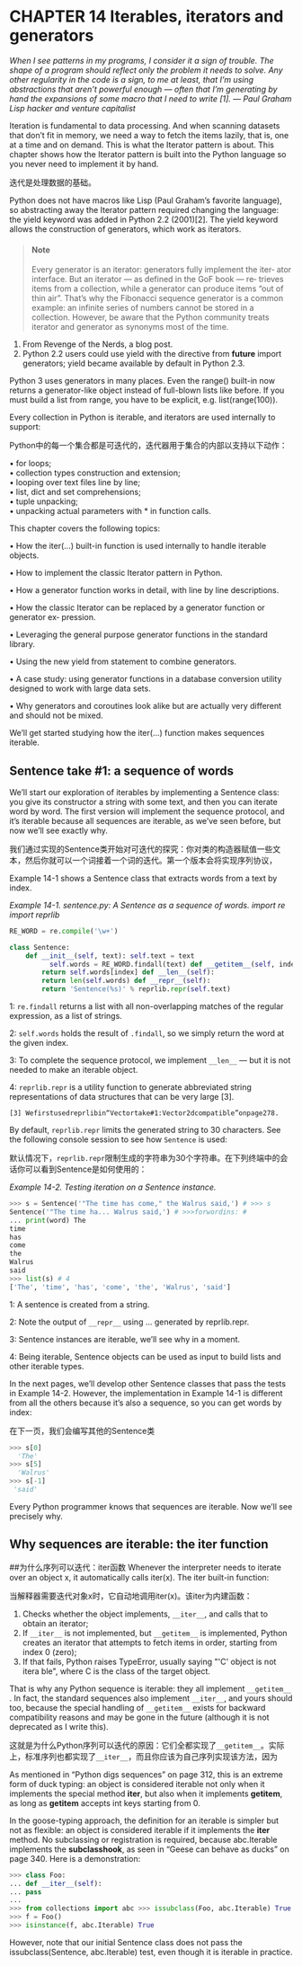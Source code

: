# CHAPTER 14 Iterables, iterators and generators
*When I see patterns in my programs, I consider it a sign of trouble. The shape of a program should reflect only the problem it needs to solve. Any other regularity in the code is a sign, to me at least, that I’m using abstractions that aren’t powerful enough — often that I’m generating by hand the expansions of some macro that I need to write [1].— Paul GrahamLisp hacker and venture capitalist*  

Iteration is fundamental to data processing. And when scanning datasets that don’t fit in memory, we need a way to fetch the items lazily, that is, one at a time and on demand. This is what the Iterator pattern is about. This chapter shows how the Iterator pattern is built into the Python language so you never need to implement it by hand.  

迭代是处理数据的基础。
Python does not have macros like Lisp (Paul Graham’s favorite language), so abstracting away the Iterator pattern required changing the language: the yield keyword was added in Python 2.2 (2001)[2]. The yield keyword allows the construction of generators, which work as iterators.  

>#### Note
>Every generator is an iterator: generators fully implement the iter‐ ator interface. But an iterator — as defined in the GoF book — re‐ trieves items from a collection, while a generator can produce items “out of thin air”. That’s why the Fibonacci sequence generator is a common example: an infinite series of numbers cannot be stored in a collection. However, be aware that the Python community treats iterator and generator as synonyms most of the time.  


1. From Revenge of the Nerds, a blog post.2. Python 2.2 users could use yield with the directive from __future__ import generators; yield became available by default in Python 2.3.  

Python 3 uses generators in many places. Even the range() built-in now returns a generator-like object instead of full-blown lists like before. If you must build a list from range, you have to be explicit, e.g. list(range(100)).  
Every collection in Python is iterable, and iterators are used internally to support:  

Python中的每一个集合都是可迭代的，迭代器用于集合的内部以支持以下动作：  

• for loops;  • collection types construction and extension;  • looping over text files line by line;  • list, dict and set comprehensions;  • tuple unpacking;  • unpacking actual parameters with * in function calls.    
  
This chapter covers the following topics:  
• How the iter(...) built-in function is used internally to handle iterable objects.  
• How to implement the classic Iterator pattern in Python.  
• How a generator function works in detail, with line by line descriptions.  
• How the classic Iterator can be replaced by a generator function or generator ex‐ pression.  
• Leveraging the general purpose generator functions in the standard library.  
• Using the new yield from statement to combine generators.  
• A case study: using generator functions in a database conversion utility designed to work with large data sets.  
• Why generators and coroutines look alike but are actually very different and should not be mixed.  
We’ll get started studying how the iter(...) function makes sequences iterable.  

## Sentence take #1: a sequence of wordsWe’ll start our exploration of iterables by implementing a Sentence class: you give its constructor a string with some text, and then you can iterate word by word. The first version will implement the sequence protocol, and it’s iterable because all sequences are iterable, as we’ve seen before, but now we’ll see exactly why.  

我们通过实现的Sentence类开始对可迭代的探究：你对类的构造器赋值一些文本，然后你就可以一个词接着一个词的迭代。第一个版本会将实现序列协议，
Example 14-1 shows a Sentence class that extracts words from a text by index.  

*Example 14-1. sentence.py: A Sentence as a sequence of words. import reimport reprlib*

```pythonRE_WORD = re.compile('\w+')
class Sentence:    def __init__(self, text): self.text = text	  	  self.words = RE_WORD.findall(text) def __getitem__(self, index):        return self.words[index] def __len__(self):        return len(self.words) def __repr__(self):        return 'Sentence(%s)' % reprlib.repr(self.text)
```
1: `re.findall` returns a list with all non-overlapping matches of the regularexpression, as a list of strings.  
2: `self.words` holds the result of `.findall`, so we simply return the word at the given index.  
3: To complete the sequence protocol, we implement `__len__` — but it is not needed to make an iterable object.  
4: `reprlib.repr` is a utility function to generate abbreviated string representations of data structures that can be very large [3].

`[3] Wefirstusedreprlibin“Vectortake#1:Vector2dcompatible”onpage278.`  


By default, `reprlib.repr` limits the generated string to 30 characters. See the following console session to see how `Sentence` is used:  

默认情况下，`reprlib.repr`限制生成的字符串为30个字符串。在下列终端中的会话你可以看到Sentence是如何使用的：  

*Example 14-2. Testing iteration on a Sentence instance.*  

```python
>>> s = Sentence('"The time has come," the Walrus said,') # >>> sSentence('"The time ha... Walrus said,') # >>>forwordins: #... print(word) Thetimehascome
theWalrussaid>>> list(s) # 4['The', 'time', 'has', 'come', 'the', 'Walrus', 'said']
```

1: A sentence is created from a string.  
2: Note the output of `__repr__` using ... generated by reprlib.repr.  
3: Sentence instances are iterable, we’ll see why in a moment.  
4: Being iterable, Sentence objects can be used as input to build lists and other iterable types.  

In the next pages, we’ll develop other Sentence classes that pass the tests in Example 14-2. However, the implementation in Example 14-1 is different from all the others because it’s also a sequence, so you can get words by index:  

在下一页，我们会编写其他的Sentence类

```python
>>> s[0]
  'The' 
>>> s[5]
  'Walrus'
>>> s[-1]
 'said'
```


Every Python programmer knows that sequences are iterable. Now we’ll see precisely why.  

## Why sequences are iterable: the iter function
##为什么序列可以迭代：iter函数Whenever the interpreter needs to iterate over an object x, it automatically calls iter(x). The iter built-in function:  

当解释器需要迭代对象x时，它自动地调用iter(x)。该iter为内建函数：  
1. Checks whether the object implements, `__iter__`, and calls that to obtain an iterator;  2. If `__iter__` is not implemented, but `__getitem__` is implemented, Python creates an iterator that attempts to fetch items in order, starting from index 0 (zero);  3. If that fails, Python raises TypeError, usually saying "'C' object is not itera ble", where C is the class of the target object.  

That is why any Python sequence is iterable: they all implement `__getitem__	`. In fact, the standard sequences also implement `__iter__`, and yours should too, because the special handling of `__getitem__` exists for backward compatibility reasons and may be gone in the future (although it is not deprecated as I write this).  

这就是为什么Python序列可以迭代的原因：它们全都实现了`__getitem__`。实际上，标准序列也都实现了`__iter__`，而且你应该为自己序列实现该方法，因为

As mentioned in “Python digs sequences” on page 312, this is an extreme form of duck typing: an object is considered iterable not only when it implements the special method __iter__, but also when it implements __getitem__, as long as __getitem__ accepts int keys starting from 0.  
In the goose-typing approach, the definition for an iterable is simpler but not as flexible: an object is considered iterable if it implements the __iter__ method. No subclassing or registration is required, because abc.Iterable implements the __subclasshook__, as seen in “Geese can behave as ducks” on page 340. Here is a demonstration:  

```python
>>> class Foo:... def __iter__(self):... pass...>>> from collections import abc >>> issubclass(Foo, abc.Iterable) True>>> f = Foo()>>> isinstance(f, abc.Iterable) True
```

However, note that our initial Sentence class does not pass the issubclass(Sentence, abc.Iterable) test, even though it is iterable in practice.  



